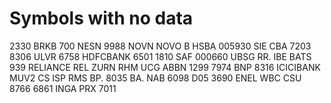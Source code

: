 # Symbols with no data
2330
BRKB
700
NESN
9988
NOVN
NOVO B
HSBA
005930
SIE
CBA
7203
8306
ULVR
6758
HDFCBANK
6501
1810
SAF
000660
UBSG
RR.
IBE
BATS
939
RELIANCE
REL
ZURN
RHM
UCG
ABBN
1299
7974
BNP
8316
ICICIBANK
MUV2
CS
ISP
RMS
BP.
8035
BA.
NAB
6098
D05
3690
ENEL
WBC
CSU
8766
6861
INGA
PRX
7011
